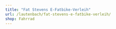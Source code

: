 ```yaml
---
title: "Fat Stevens E-Fatbike-Verleih"
url: /lautenbach/fat-stevens-e-fatbike-verleih/
shop: Fahrrad
---
```

